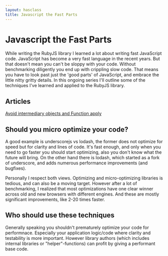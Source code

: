 ```yaml
---
layout: hasclass
title: Javascript the Fast Parts
---
```


# Javascript the Fast Parts

While writing the RubyJS library I learned a lot about writing fast JavaScript code. JavaScript has become a very fast language in the recent years. But that doesn't mean you can't be sloppy with your code. Without benchmarking diligently you end up with crippling slow code. That means you have to look past just the 'good parts' of JavaScript, and embrace the little nitty gritty details. In this ongoing series I'll outline some of the techniques I've learned and applied to the RubyJS library.


## Articles

[Avoid intermediary objects and Function apply](/articles/avoid-intermediary-objects-and-apply.html)

## Should you micro optimize your code?

A good example is underscorejs vs lodash, the former does not optimize for speed but for clarity and lines of code. It's fast enough, and only when you need to go faster you should start optimizing, also you don't know what the future will bring. On the other hand there is lodash, which started as a fork of underscore, and adds numerous performance improvements (and bugfixes).

Personally I respect both views. Optimizing and micro-optimizing libraries is tedious, and can also be a moving target. However after a lot of benchmarking, I realized that most optimizations have one clear winner across old and new browsers with different engines. And these are mostly  significant improvements, like 2-20 times faster.

## Who should use these techniques

Generally speaking you shouldn't prematurely optimize your code for performnace. Especially your application logic/code where clarity and testability is more important. However library authors (which includes internal libraries or "helper"-functions) can profit by giving a performant base code.





